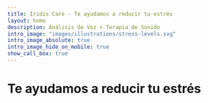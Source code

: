 ```yaml
---
title: Iridis Care - Te ayudamos a reducir tu estrés
layout: home
description: Análisis de Voz + Terapia de Sonido
intro_image: "images/illustrations/stress-levels.svg"
intro_image_absolute: true
intro_image_hide_on_mobile: true
show_call_box: true
---
```


# Te ayudamos a reducir tu estrés
